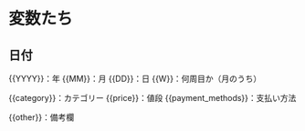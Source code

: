 # 変数たち
## 日付
{{YYYY}}：年
{{MM}}：月
{{DD}}：日
{{W}}：何周目か（月のうち）

{{category}}：カテゴリー
{{price}}：値段
{{payment_methods}}：支払い方法

{{other}}：備考欄